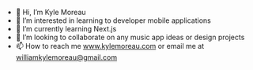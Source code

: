 - 👋 Hi, I’m Kyle Moreau
- 👀 I’m interested in learning to developer mobile applications
- 🌱 I’m currently learning Next.js
- 💞️ I’m looking to collaborate on any music app ideas or design projects
- 📫 How to reach me www.kylemoreau.com or email me at williamkylemoreau@gmail.com

<!---
notkylemoreau98/notkylemoreau98 is a ✨ special ✨ repository because its `README.md` (this file) appears on your GitHub profile.
You can click the Preview link to take a look at your changes.
--->

